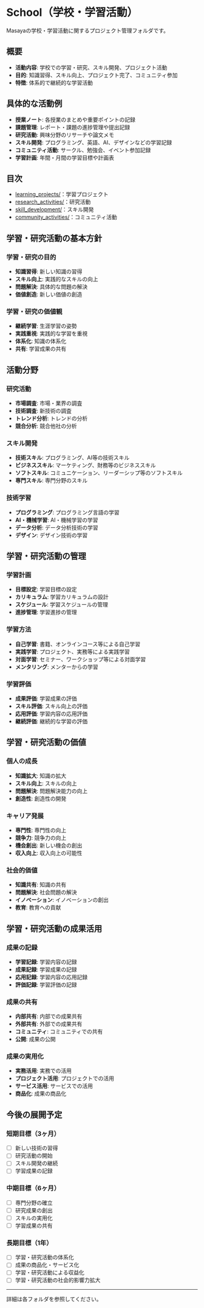 # School（学校・学習活動）

Masayaの学校・学習活動に関するプロジェクト管理フォルダです。

## 概要
- **活動内容**: 学校での学習・研究、スキル開発、プロジェクト活動
- **目的**: 知識習得、スキル向上、プロジェクト完了、コミュニティ参加
- **特徴**: 体系的で継続的な学習活動

## 具体的な活動例
- **授業ノート**: 各授業のまとめや重要ポイントの記録
- **課題管理**: レポート・課題の進捗管理や提出記録
- **研究活動**: 興味分野のリサーチや論文メモ
- **スキル開発**: プログラミング、英語、AI、デザインなどの学習記録
- **コミュニティ活動**: サークル、勉強会、イベント参加記録
- **学習計画**: 年間・月間の学習目標や計画表

## 目次
- [learning_projects/](learning_projects/)：学習プロジェクト
- [research_activities/](research_activities/)：研究活動
- [skill_development/](skill_development/)：スキル開発
- [community_activities/](community_activities/)：コミュニティ活動

## 学習・研究活動の基本方針

### 学習・研究の目的
- **知識習得**: 新しい知識の習得
- **スキル向上**: 実践的なスキルの向上
- **問題解決**: 具体的な問題の解決
- **価値創造**: 新しい価値の創造

### 学習・研究の価値観
- **継続学習**: 生涯学習の姿勢
- **実践重視**: 実践的な学習を重視
- **体系化**: 知識の体系化
- **共有**: 学習成果の共有

## 活動分野

### 研究活動
- **市場調査**: 市場・業界の調査
- **技術調査**: 新技術の調査
- **トレンド分析**: トレンドの分析
- **競合分析**: 競合他社の分析

### スキル開発
- **技術スキル**: プログラミング、AI等の技術スキル
- **ビジネススキル**: マーケティング、財務等のビジネススキル
- **ソフトスキル**: コミュニケーション、リーダーシップ等のソフトスキル
- **専門スキル**: 専門分野のスキル

### 技術学習
- **プログラミング**: プログラミング言語の学習
- **AI・機械学習**: AI・機械学習の学習
- **データ分析**: データ分析技術の学習
- **デザイン**: デザイン技術の学習

## 学習・研究活動の管理

### 学習計画
- **目標設定**: 学習目標の設定
- **カリキュラム**: 学習カリキュラムの設計
- **スケジュール**: 学習スケジュールの管理
- **進捗管理**: 学習進捗の管理

### 学習方法
- **自己学習**: 書籍、オンラインコース等による自己学習
- **実践学習**: プロジェクト、実務等による実践学習
- **対面学習**: セミナー、ワークショップ等による対面学習
- **メンタリング**: メンターからの学習

### 学習評価
- **成果評価**: 学習成果の評価
- **スキル評価**: スキル向上の評価
- **応用評価**: 学習内容の応用評価
- **継続評価**: 継続的な学習の評価

## 学習・研究活動の価値

### 個人の成長
- **知識拡大**: 知識の拡大
- **スキル向上**: スキルの向上
- **問題解決**: 問題解決能力の向上
- **創造性**: 創造性の開発

### キャリア発展
- **専門性**: 専門性の向上
- **競争力**: 競争力の向上
- **機会創出**: 新しい機会の創出
- **収入向上**: 収入向上の可能性

### 社会的価値
- **知識共有**: 知識の共有
- **問題解決**: 社会問題の解決
- **イノベーション**: イノベーションの創出
- **教育**: 教育への貢献

## 学習・研究活動の成果活用

### 成果の記録
- **学習記録**: 学習内容の記録
- **成果記録**: 学習成果の記録
- **応用記録**: 学習内容の応用記録
- **評価記録**: 学習評価の記録

### 成果の共有
- **内部共有**: 内部での成果共有
- **外部共有**: 外部での成果共有
- **コミュニティ**: コミュニティでの共有
- **公開**: 成果の公開

### 成果の実用化
- **実務活用**: 実務での活用
- **プロジェクト活用**: プロジェクトでの活用
- **サービス活用**: サービスでの活用
- **商品化**: 成果の商品化

## 今後の展開予定

### 短期目標（3ヶ月）
- [ ] 新しい技術の習得
- [ ] 研究活動の開始
- [ ] スキル開発の継続
- [ ] 学習成果の記録

### 中期目標（6ヶ月）
- [ ] 専門分野の確立
- [ ] 研究成果の創出
- [ ] スキルの実用化
- [ ] 学習成果の共有

### 長期目標（1年）
- [ ] 学習・研究活動の体系化
- [ ] 成果の商品化・サービス化
- [ ] 学習・研究活動による収益化
- [ ] 学習・研究活動の社会的影響力拡大

---

詳細は各フォルダを参照してください。 